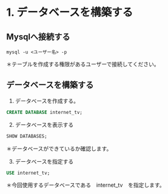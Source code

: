 # 1. データベースを構築する

## Mysqlへ接続する
```
mysql -u <ユーザー名> -p
```
＊テーブルを作成する権限があるユーザーで接続してください。

## データベースを構築する
1. データベースを作成する。
```sql
CREATE DATABASE internet_tv;
```

2. データベースを表示する
```sql
SHOW DATABASES;
```
＊データベースができているか確認します。

3. データベースを指定する
```sql
USE internet_tv;
```
＊今回使用するデータベースである　internet_tv　を指定します。
